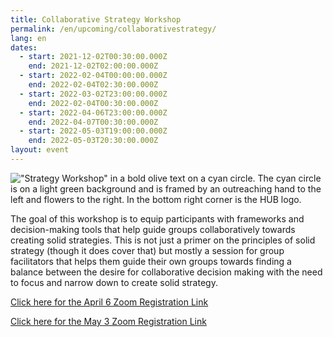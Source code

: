 ```yaml
---
title: Collaborative Strategy Workshop
permalink: /en/upcoming/collaborativestrategy/
lang: en
dates:
  - start: 2021-12-02T00:30:00.000Z
    end: 2021-12-02T02:00:00.000Z
  - start: 2022-02-04T00:00:00.000Z
    end: 2022-02-04T02:30:00.000Z
  - start: 2022-03-02T23:00:00.000Z
    end: 2022-02-04T00:30:00.000Z
  - start: 2022-04-06T23:00:00.000Z
    end: 2022-04-07T00:30:00.000Z
  - start: 2022-05-03T19:00:00.000Z
    end: 2022-05-03T20:30:00.000Z
layout: event
---
```

!["Strategy Workshop" in a bold olive text on a cyan circle. The cyan circle is on a light green background and is framed by an outreaching hand to the left and flowers to the right. In the bottom right corner is the HUB logo.](/media/strategy_zoom_banner.png "Collaborative Strategy Workshop")

The goal of this workshop is to equip participants with frameworks and decision-making tools that help guide groups collaboratively towards creating solid strategies. This is not just a primer on the principles of solid strategy (though it does cover that) but mostly a session for group facilitators that helps them guide their own groups towards finding a balance between the desire for collaborative decision making with the need to focus and narrow down to create solid strategy.

[Click here for the April 6 Zoom Registration Link](https://us02web.zoom.us/meeting/register/tZwodeysrjwtHtKCuQY0GUE-N7mkG0b7WsxP)

[Click here for the May 3 Zoom Registration Link](https://us02web.zoom.us/meeting/register/tZEqdO6tpjgiEtN4yyWYBi39KxpDjNQEWRM8)